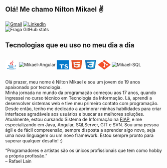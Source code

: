 ## Olá! Me chamo Nilton Mikael ✌
[![Gmail](https://img.shields.io/badge/Gmail-D14836?style=for-the-badge&logo=gmail&logoColor=white)](https://mail.google.com/mail/u/0/#inbox?compose=CllgCKCGmPlBxXHVHLMRDSCtwJDbqGjGrKSXrCHTtKNvlgstJVpWjpQdNCtjKGjXQxWDRBKnmPL)
[![LinkedIn](https://img.shields.io/badge/LinkedIn-0077B5?style=for-the-badge&logo=linkedin&logoColor=white)](https://www.linkedin.com/in/mikael-palmeira)<br>
![Fraga GitHub stats](https://github-readme-stats.vercel.app/api?username=Mikael139&show_icons=true&theme=dracula&count_private=true)

## Tecnologias que eu uso no meu dia a dia

<div style="display: inline_block"><br>
  <img align="center" alt="Mikael-JAVA" height="30" width="40" src="https://raw.githubusercontent.com/devicons/devicon/master/icons/java/java-original.svg">
  <img align="center" alt="Mikael-Angular" height="30" width="40" src="https://cdn.jsdelivr.net/gh/devicons/devicon/icons/angularjs/angularjs-original.svg"/>
  <img align="center" alt="Mikael-Ts" height="30" width="40" src="https://raw.githubusercontent.com/devicons/devicon/master/icons/typescript/typescript-plain.svg">
  <img align="center" alt="Mikael-HTML" height="30" width="40" src="https://raw.githubusercontent.com/devicons/devicon/master/icons/html5/html5-original.svg">
  <img align="center" alt="Mikael-CSS" height="30" width="40" src="https://raw.githubusercontent.com/devicons/devicon/master/icons/css3/css3-original.svg">
  <img align="center" alt="Mikael-GIT" height="30" width="40" src="https://raw.githubusercontent.com/devicons/devicon/master/icons/git/git-original.svg">
  <img align="center" alt="Mikael-SQL" height="30" width="40" src="https://cdn.jsdelivr.net/gh/devicons/devicon/icons/microsoftsqlserver/microsoftsqlserver-plain-wordmark.svg" />        
</div><br>

<div>
  <p>Olá prazer, meu nome é Nilton Mikael e sou um jovem de 19 anos apaixonado por tecnologia. <br> Minha jornada no mundo da programação começou aos 17 anos, quando ingressei no curso      técnico em Tecnologia da Informação. Lá, aprendi a desenvolver sistemas web e tive meu primeiro contato com programação. Desde então, tenho me dedicado a aprimorar minhas habilidades para criar interfaces agradáveis aos usuários e buscar as melhores soluções. Atualmente, estou cursando <span class="violet"> Sistema de Informação na <a href="https://www.fiap.com.br/?gclid=CjwKCAjw8-OhBhB5EiwADyoY1aaoW7iHHIq_UfYeD13Oq2pCWGG7OAibaLyh6O9-A-6u2i_UhrLDfBoC-HsQAvD_BwE">FIAP</a>, e me especializando em Java, Angular, SQLServer, GIT e SVN. Sou uma pessoa ágil  e de fácil compreensão, sempre disposta a aprender algo novo, seja uma nova linguagem ou um novo framework. Estou sempre pronto para superar qualquer desafio! :)
    
<p>“Programadores e artistas são os únicos profissionais que tem como hobby a própria profissão.” <br>– Rafael Lain</p>
</div>
